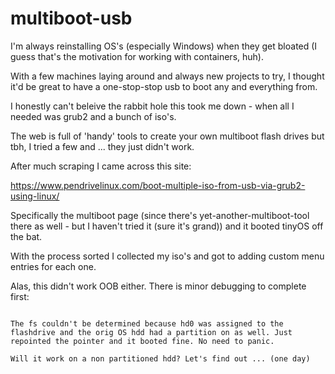 # multiboot-usb


I'm always reinstalling OS's (especially Windows) when they get bloated (I guess that's the motivation for working with containers, huh). 

With a few machines laying around and always new projects to try, I thought it'd be great to have a one-stop-stop usb to boot any and everything from.

I honestly can't beleive the rabbit hole this took me down - when all I needed was grub2 and a bunch of iso's. 

The web is full of 'handy' tools to create your own multiboot flash drives but tbh, I tried a few and ... they just didn't work.

After much scraping I came across this site:

https://www.pendrivelinux.com/boot-multiple-iso-from-usb-via-grub2-using-linux/

Specifically the multiboot page (since there's yet-another-multiboot-tool there as well - but I haven't tried it (sure it's grand)) and it booted tinyOS off the bat. 

With the process sorted I collected my iso's and got to adding custom menu entries for each one.

Alas, this didn't work OOB either. There is minor debugging to complete first:

```` set root=$linux_boot_fs_location

The fs couldn't be determined because hd0 was assigned to the flashdrive and the orig OS hdd had a partition on as well. Just repointed the pointer and it booted fine. No need to panic.

Will it work on a non partitioned hdd? Let's find out ... (one day)
